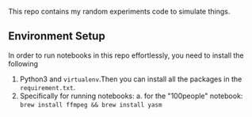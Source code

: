 This repo contains my random experiments code to simulate things. 

Environment Setup
-----
In order to run notebooks in this repo effortlessly, you need to install the following

1. Python3 and `virtualenv`.Then you can install all the packages in the `requirement.txt`. 
2. Specifically for running notebooks:
  a. for the "100people" notebook: `brew install ffmpeg && brew install yasm`

